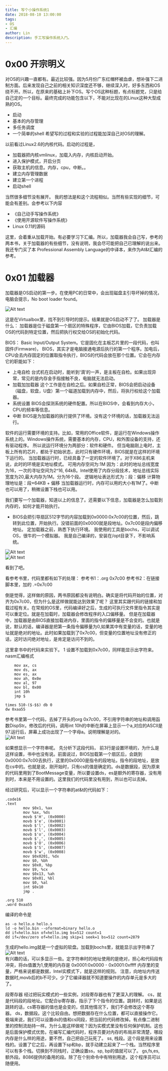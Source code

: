 ```yaml
---
title: 写个小操作系统1
date: 2018-08-10 13:00:00
tags:
- OS
- 汇编
author: Lin
description: 手工写操作系统入门。
---
```

# 0x00 开宗明义
对OS的兴趣一直都有。最近比较强。因为5月份广东红帽杯被血虐，想补强下二进制方面。后来发现自己之前的相关知识深度还不够，继续深入时，好多东西和OS绕不开。所以，在原来的基础上补下OS。写个OS这种标题，有点标题党，只是给自己定的一个目标。最终完成的功能包含以下，不能对比现在的Linux这种大型成熟的OS。
* 启动
* 基本的内存管理
* 多任务调度
* 一个简单的shell
希望写的过程和实验的过程能加深自己对OS的理解。

以前看过Linux2.6的内核代码。启动的过程是，
* 加载器把内核vmlinux，加载入内存，内核启动开始。
* 进入保护模式，开启分页
* 获取主机的信息。内存，cpu，中断。。
* 建立内存管理数据
* 建立第一个进程
* 启动shell
<!--more-->
当然很多细节没有展开。
我的想法是和这个流程相似。当然有些实现的细节，可能会有差别。会参考以下内容
* 《自己动手写操作系统》
* 《使用开源软件写操作系统》
* Linux 0.11的源码

这里，会着重从加载开始。有必要学习下汇编。所以，加载器我会自己写，参考的两本书，关于加载器的有些细节，没有说明，我会尽可能把自己已理解的说出来。我还专门买了本 Professional Assembly Language的中译本，来作为At&t汇编的参考。

# 0x01 加载器
加载器是OS启动的第一步。在使用PC的日常中，会出现磁盘主引导坏掉的情况，电脑会提示，No boot loader found。
  
![Alt text](/images/1530951823888.png)  

这是在Virtualbox里，找不到引导时的提示。结果就是OS启动不了了。
加载器是什么：
加载器是位于磁盘第一个扇区的特殊程序，它由BIOS加载，它负责加载OS的代码到特定位置，然后把执行权交给OS的初始化代码。

BIOS：
Basic Input/Output System。它是固化在主板芯片里的一段代码，也叫固件(Firmware)，
BIOS，其实才是电脑接通电源后执行的第一个程序。加电后，CPU会去内存固定的位置取指令执行，BIOS的代码会放在那个位置。它会在内存它的职能如下：
* 上电自检
 台式机在启动时，能听到‘滴’的一声，是主板在自检。如果出现异常，常见的是内存金手指接触不良，电脑就无法启动。
* 加载加加载器
这个工作是在自检之后。如果自检正常，BIOS会把启动设备（磁盘，软盘，U盘）第一个磁道加载到内存中，然后，将执行权给这个加载器。
* 系统设置
BIOS会探测系统的硬件配置。所以在BIOS中，会看到内存大小，CPU的频率等信息。
* 中断
BIOS是为加载器的执行提供了环境。没有这个环境的话，加载器无法运行。

软件的运行需要环境的支持。比如，常用的Office软件，是运行在Windows操作系统上的。Windows操作系统，需要基本的内存，CPU，和外围设备的支持，还有驱动程序。
所以说运行环境分为两部分：软件和硬件。
但当电脑刚上电时，主板上所有的芯片，都处于初始状态，此时只有硬件环境，BIOS就是在这样的环境下运行的。
当加载器运行时，已经具备了一定的软件环境了。对于X86主机来说，此时的环境是实地址模式。
可用内存空间为:1M
因为：此时的地址总线宽度为16，一次的寻址空间为2^16, 64kB。Intel使用了内存分段技术，地址总线实际宽度为20,最大内存为1M。分为16个段。
逻辑地址表达形式为：段：偏移
计算物理地址是：段×64KB + 偏移
当加载器运行时，内存可以用的大小有1M了。中断也可以用了，稍微设置下栈也可以用。

我们要写一个加载器，知道以上的信息了。还需要以下信息，加载器是怎么加载到内存的，如何才能开始执行。

* BIOS会把引导扇区512字节的内容加载到0x0000:0x7c00的位置，然后，跳转到此位置，开始执行。没错前面的0x0000就是段地址。0x7c00是段内偏移地址。
定加载器之前，熟悉下执行环境。
我使用的工具是bochs，可以调试OS，很牛的一个模拟器。
我是自己编译的，安装在/opt目录下，不影响系统。
  
![Alt text](/images/1530955947696.png)  
![Alt text](/images/1530955971227.png)  



看到了吧。

看参考书里，代码里都有如下的处理：
参考书1：.org 0x7c00
参考书2：在链接脚本里，加的 .=0x7c00

倒是觉得，这样做的原因，两书原因都没有说明白。确实是将代码开始的位置，对齐为0x7c00，但为什么是这样做就能达到效果了呢？
这里其实跟代码的链接和加载过程有关。在常规的OS里，代码编译好之后，生成的可执行文件里指令其实是可以重定位。就是在加载时，加载器会修改程序的入口偏移量。
但是在加载器中，加载器是由BIOS直接加载进内存，里面的指令的偏移量是不会变的。也就是说，默认的话，编译器是把第一条指令偏移量为0,如果其中有变量的话，变量的地址就是绝对的地址。此时如果加载到了0x7c00，但变量的位置地址没有修正的话，这时访问绝对地址，是肯定是访问不到的。

这里拿书中的代码来实验下。
1 设置不加载到0x7c00，同样能显示出字符来。nasm汇编格式
```
    mov ax, cs                                                                     
    mov ds, ax                                                                  
    mov es, ax                                                                  
    mov ah, 0x0e                                                                
    mov al, 97                                                                  
    mov bl, 0x00                                                                
    int 10h                                                                     
    jmp $                                                                       
                                                                                
times 510-($-$$) db 0                                                           
dw 0xaa55
```
参考书里第一个代码，去掉了开头的org 0x7c00，不引用字符串的地址和调用函数DispStr。修改后的代码，调用int 10h的中断在屏幕上显示一个a,对应的ASCII是97.运行后，屏幕上成功出现了一个字母a。说明理解是对的。  
![Alt text](/images/1530968051043.png)  


如果想显示一个字符串呢。
先分析下这段代码，
前3行是设置环境的，为什么是这样设置，书中也没有说。前面说过，BIOS加载第一个扇区后，会跳到0x0000:0x7c00去执行，这里的0x0000是指令的段地址。指令的段地址，是放在cs中的。也就是说，刚开始时，只有cs的值是确定的。ds是数据段，因为原来的代码里用到了BootMessage变量，所以要设置ds，es是额外的寄存器，没有用到时，本来是不用设置的。这里我们的代码里没有用到，所以也可以去掉。

经过研究后，可以显示一个字符串的at&t的代码如下：
```
.code16
.text
        mov $0x1, %ax
        mov %ax, %ds
        movb $'H', (0x0000)
        movb $'e', (0x0001)
        movb $'l', (0x0002)
        movb $'l', (0x0003)
        movb $'o', (0x0004)
        movb $',', (0x0005)
        movb $'O', (0x0006)
        movb $'S', (0x0007)
        movb $'w', (0x0008)
        mov $0x0201, %dx
        mov $0, %bh
        mov $0x0, %bp
        mov $9, %cx
        mov $0x13, %ah
        mov $0x01, %bl
        mov $0, %al
        int $0x10
        jmp .

.org 510 
.word 0xaa55
```
编译的命令是
```
as -o hello.o hello.s
ld -o hello.bin --oformat=binary hello.o
dd if=hello.bin of=hello.img bs=512 count=1
dd if=/dev/zero of=hello.img skip=1 seek=1 bs=512 count=2879
```
生成的hello.img就是一个虚拟的软盘。加载到bochs里，就能显示出字符串了  
![Alt text](/images/1531017963301.png)  
有兴趣的话，可以多显示一些。定字符串时的地址使用的是绝对，担心和代码段有冲突，将ds值置为1,使用的内存是
0x0001:0x0000 - 0x0001:0xffff
内存里的变量，严格来说都是数据，Intel实模式下，就是这样的规则。
注意，向地址内传送数据时,movb后的b不可少。少了它编译器就不知道要操作的内存单元是多大的了。

段寄存器
经过把玩实模式的一些实例，对段寄存器也有了更深入的理解。
cs，就是代码段的段地址。它配合ip寄存器，指示了下个指令的位置。跳转时，如果是远跳转的话，cs寄存器的值也是会变的，但其他情况下，我们不会修改这个寄存器。
ds，数据段。这个比较自由。想把数据存在什么位置，都可以直接操作它。极端来说，我们可以设置ds的值和cs同段，把当前的代码修改掉。有点像二进制里的控制流劫持一样。为什么能这样做呢？因为实模式里没有任何保护机制。这也是后面保护模式优势。在编写汇编代码时，程序员要对内存的布局非常清楚，哪段内存是什么样的用途，要不然，自己把自己玩死了。
ss, 栈段。这个段是用来设置栈的。设置了它之后，再设置下sp和bp，就手动建立起来了一个栈。当然程序里可以有多个栈。切换到不同栈时，正确设置ss，sp, bp的值就可以了。
gs,fs,es,额外段。8086提供的备用的段。除了在个别命令中有特别用途，这个程序员可以随便用。
